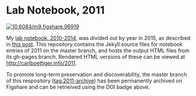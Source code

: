 # Lab Notebook, 2011

[![10.6084/m9.figshare.96919](https://img.shields.io/badge/DOI-10.6084%2Fm9.figshare.96919-blue.svg)](http://dx.doi.org/10.6084/m9.figshare.96919)

My [lab notebook, 2010-2014](https://github.com/cboettig/labnotebook), was divided out by year in 2015, as described in [this post](http://www.carlboettiger.info/2015/01/01/notebook-maintenance-and-scaling.html). This repository contains the Jekyll source files for notebook entries of 2011 on the master branch, and hosts the output HTML files from its gh-pages branch.  Rendered HTML versions of these can be viewed at http://carlboettiger.info/2011.

To promote long-term preservation and discoverability, the master branch of this respository ([tag:2011-archive](https://github.com/cboettig/2011/releases/tag/2011-archive)) has been permanently archived on Figshare and can be retrieived using the DOI badge above.
